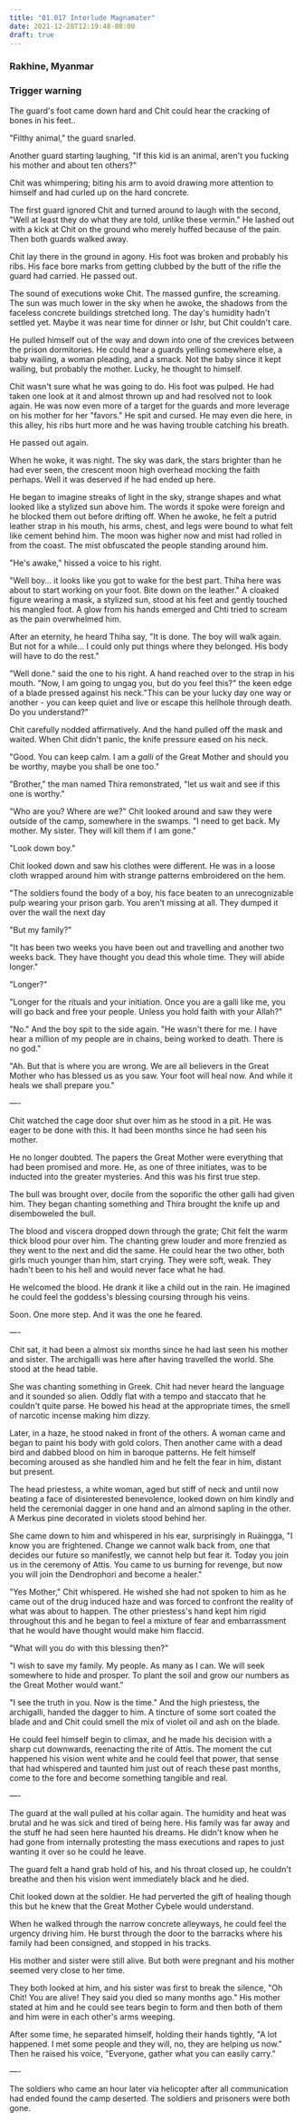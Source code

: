 ```yaml
---
title: "01.017 Interlude Magnamater"
date: 2021-12-28T12:19:48-08:00
draft: true
---
```

### Rakhine, Myanmar

### Trigger warning

The guard's foot came down hard and Chit could hear the cracking of bones in his feet..

"Filthy animal," the guard snarled.

Another guard starting laughing, "If this kid is an animal, aren't you fucking his mother and about ten others?"

Chit was whimpering; biting his arm to avoid drawing more attention to himself and had curled up on the hard concrete.

The first guard ignored Chit and turned around to laugh with the second, "Well at least they do what they are told, unlike these vermin." He lashed out with a kick at Chit on the ground who merely huffed because of the pain. Then both guards walked away.

Chit lay there in the ground in agony. His foot was broken and probably his ribs. His face bore marks from getting clubbed by the butt of the rifle the guard had carried. He passed out.

The sound of executions woke Chit. The massed gunfire, the screaming. The sun was much lower in the sky when he awoke, the shadows from the faceless concrete buildings stretched long. The day's humidity hadn't settled yet. Maybe it was near time for dinner or Ishr, but Chit couldn't care.

He pulled himself out of the way and down into one of the crevices between the prison dormitories. He could hear a guards yelling somewhere else, a baby wailing, a woman pleading, and a smack. Not the baby since it kept wailing, but probably the mother. Lucky, he thought to himself.

Chit wasn't sure what he was going to do. His foot was pulped. He had taken one look at it and almost thrown up and had resolved not to look again. He was now even more of a target for the guards and more leverage on his mother for her "favors." He spit and cursed. He may even die here, in this alley, his ribs hurt more and he was having trouble catching his breath.

He passed out again.

When he woke, it was night. The sky was dark, the stars brighter than he had ever seen, the crescent moon high overhead mocking the faith perhaps. Well it was deserved if he had ended up here.

He began to imagine streaks of light in the sky, strange shapes and what looked like a stylized sun above him. The words it spoke were foreign and he blocked them out before drifting off.
When he awoke, he felt a putrid leather strap in his mouth, his arms, chest, and legs were bound to what felt like cement behind him. The moon was higher now and mist had rolled in from the coast. The mist obfuscated the people standing around him.

"He's awake," hissed a voice to his right.

"Well boy… it looks like you got to wake for the best part. Thiha here was about to start working on your foot. Bite down on the leather." A cloaked figure wearing a mask, a stylized sun, stood at his feet and gently touched his mangled foot. A glow from his hands emerged and Chti tried to scream as the pain overwhelmed him.

After an eternity, he heard Thiha say, "It is done. The boy will walk again. But not for a while… I could only put things where they belonged. His body will have to do the rest."

"Well done." said the one to his right. A hand reached over to the strap in his mouth. "Now, I am going to ungag you, but do you feel this?" the keen edge of a blade pressed against his neck."This can be your lucky day one way or another - you can keep quiet and live or escape this hellhole through death. Do you understand?"

Chit carefully nodded affirmatively. And the hand pulled off the mask and waited. When Chit didn't panic, the knife pressure eased on his neck. 

"Good. You can keep calm. I am a <i lang="grc" title="priest">galli</i> of the Great Mother and should you be worthy, maybe you shall be one too."

"Brother," the man named Thira remonstrated, "let us wait and see if this one is worthy."

"Who are you? Where are we?" Chit looked around and saw they were outside of the camp, somewhere in the swamps. "I need to get back. My mother. My sister. They will kill them if I am gone."

"Look down boy."

Chit looked down and saw his clothes were different. He was in a loose cloth wrapped around him with strange patterns embroidered on the hem. 

"The soldiers found the body of a boy, his face beaten to an unrecognizable pulp wearing your prison garb. You aren't missing at all. They dumped it over the wall the next day

"But my family?"

"It has been two weeks you have been out and travelling and another two weeks back. They have thought you dead this whole time. They will abide longer."

"Longer?"

"Longer for the rituals and your initiation. Once you are a galli like me, you will go back and free your people. Unless you hold faith with your Allah?"

"No." And the boy spit to the side again. "He wasn't there for me. I have hear a million of my people are in chains, being worked to death. There is no god."

"Ah. But that is where you are wrong. We are all believers in the Great Mother who has blessed us as you saw.  Your foot will heal now. And while it heals we shall prepare you."

—-

Chit watched the cage door shut over him as he stood in a pit. He was eager to be done with this. It had been months since he had seen his mother. 

He no longer doubted. The papers the Great Mother were everything that had been promised and more. He, as one of three initiates, was to be inducted into the greater mysteries.  And this was his first true step. 

The bull was brought over, docile from the soporific the other galli had given him. They began chanting something and Thira brought the knife up and disemboweled the bull. 

The blood and viscera dropped down through the grate; Chit felt the warm thick blood pour over him. The chanting grew louder and more frenzied as they went to the next and did the same. He could hear the two other, both girls much younger than him, start crying. They were soft, weak. They hadn't been to his hell and would never face what he had. 

He welcomed the blood. He drank it like a child out in the rain. He imagined he could feel the goddess's blessing coursing through his veins.

Soon. One more step. And it was the one he feared. 

—-

Chit sat, it had been a almost six months since he had last seen his mother and sister. The archigalli was here after having travelled the world. She stood at the head table. 

She was chanting something in Greek. Chit had never heard the language and it sounded so alien. Oddly flat with a tempo and staccato that he couldn't quite parse.  He bowed his head at the appropriate times, the smell of narcotic incense making him dizzy. 

Later, in a haze, he stood naked in front of the others. A woman came and began to paint his body with gold colors. Then another came with a dead bird and dabbed blood on him in baroque patterns. He felt himself becoming aroused as she handled him and he felt the fear in him, distant but present. 

The head priestess, a white woman, aged but stiff of neck and until now beating a face of disinterested benevolence,  looked down on him kindly and held the ceremonial dagger in one hand and an almond sapling in the other. A Merkus pine decorated in violets stood behind her.

She came down to him and whispered in his ear, surprisingly in Ruáingga, "I know you are frightened. Change we cannot walk back from, one that decides our future so manifestly, we cannot help but fear it. Today you join us in the ceremony of Attis. You came to us burning for revenge, but now you will join the Dendrophori and become a healer."

"Yes Mother," Chit whispered. He wished she had not spoken to him as he came out of the drug induced haze and was forced to confront the reality of what was about to happen. The other priestess's hand kept him rigid throughout this and he began to feel a mixture of fear and embarrassment that he would have thought would make him flaccid. 

"What will you do with this blessing then?"

"I wish to save my family. My people. As many as I can. We will seek somewhere to hide and prosper. To plant the soil and grow our numbers as the Great Mother would want."

"I see the truth in you. Now is the time." And the high priestess, the archigalli, handed the dagger to him. A tincture of some sort coated the blade and and Chit could smell the mix of violet oil and ash on the blade.

He could feel himself begin to climax, and he made his decision with a sharp cut downwards, reenacting the rite of Attis. The moment the cut happened his vision went white and he could feel that power, that sense that had whispered and taunted him just out of reach these past months, come to the fore and become something tangible and real.  

—-

The guard at the wall pulled at his collar again. The humidity and heat was brutal and he was sick and tired of being here. His family was far away and the stuff he had seen here haunted his dreams. He didn't know when he had gone from internally protesting the mass executions and rapes to just wanting it over so he could he leave. 

The guard felt a hand grab hold of his, and his throat closed up, he couldn't breathe and then his vision went immediately black and he died. 

Chit looked down at the soldier. He had perverted the gift of healing though this but he knew that the Great Mother Cybele would understand. 

When he walked through the narrow concrete alleyways, he could feel the urgency driving him. He burst through the door to the barracks where his family had been consigned, and stopped in his tracks. 

His mother and sister were still alive. But both were pregnant and his mother seemed very close to her time. 

They both looked at him, and his sister was first to break the silence, "Oh Chit! You are alive! They said you died so many months ago." His mother stated at him and he could see tears begin to form and then both of them and him were in each other's arms weeping.

After some time, he separated himself, holding their hands tightly, "A lot happened. I met some people and they will, no, they are helping us now." Then he raised his voice, "Everyone, gather what you can easily carry."

—-

The soldiers who came an hour later via helicopter after all communication had ended found the camp deserted. The soldiers and prisoners were both gone. 



